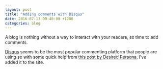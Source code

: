 ```yaml
---
layout: post
title: "Adding comments with Disqus"
date: 2016-07-13 09:40:00 +1200
categories: blog
---
```

A blog is nothing without a way to interact with your readers, so time to add comments.

[Disqus][disqus] seems to be the most popular commenting platform that people are using so with some quick help from [this post by Desired Persona][disqus-post], I've added it to the site.

[disqus-post]: https://desiredpersona.com/disqus-comments-jekyll/
[disqus]: https://disqus.com/
